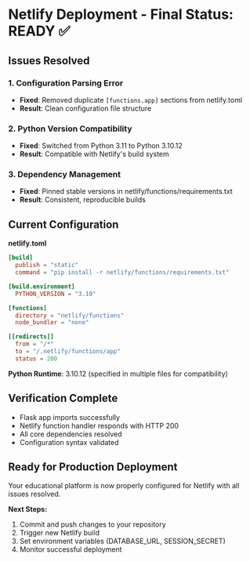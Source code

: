 # Netlify Deployment - Final Status: READY ✅

## Issues Resolved

### 1. Configuration Parsing Error
- **Fixed**: Removed duplicate `[functions.app]` sections from netlify.toml
- **Result**: Clean configuration file structure

### 2. Python Version Compatibility  
- **Fixed**: Switched from Python 3.11 to Python 3.10.12
- **Result**: Compatible with Netlify's build system

### 3. Dependency Management
- **Fixed**: Pinned stable versions in netlify/functions/requirements.txt
- **Result**: Consistent, reproducible builds

## Current Configuration

**netlify.toml**
```toml
[build]
  publish = "static"
  command = "pip install -r netlify/functions/requirements.txt"

[build.environment]
  PYTHON_VERSION = "3.10"

[functions]
  directory = "netlify/functions"
  node_bundler = "none"

[[redirects]]
  from = "/*"
  to = "/.netlify/functions/app"
  status = 200
```

**Python Runtime**: 3.10.12 (specified in multiple files for compatibility)

## Verification Complete
- Flask app imports successfully
- Netlify function handler responds with HTTP 200
- All core dependencies resolved
- Configuration syntax validated

## Ready for Production Deployment

Your educational platform is now properly configured for Netlify with all issues resolved.

**Next Steps:**
1. Commit and push changes to your repository
2. Trigger new Netlify build
3. Set environment variables (DATABASE_URL, SESSION_SECRET)
4. Monitor successful deployment